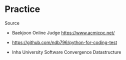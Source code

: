 # Practice

Source

- Baekjoon Online Judge https://www.acmicpc.net/

- https://github.com/ndb796/python-for-coding-test

- Inha University Software Convergence Datastructure
